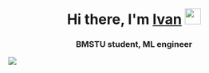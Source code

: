 <h1 align="center">Hi there, I'm <a href="https://vk.com/vaaness" target="_blank">Ivan</a> 
<img src="https://github.com/blackcater/blackcater/raw/main/images/Hi.gif" height="32"/></h1>
<h3 align="center">BMSTU student, ML engineer </h3>

![](https://github-profile-summary-cards.vercel.app/api/cards/repos-per-language?username=123-39&theme=solarized_dark)
